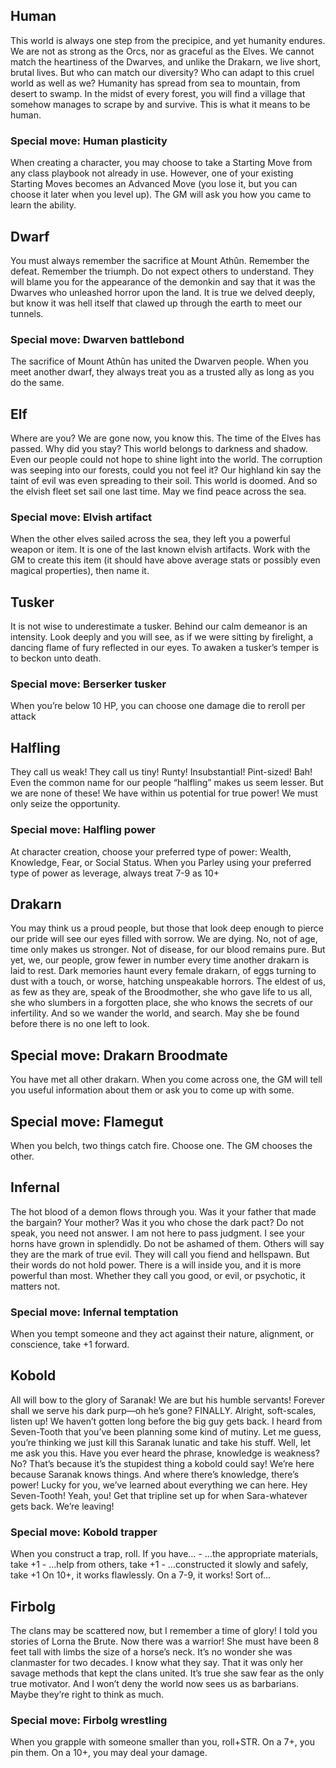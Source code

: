 <h2 id="human">Human</h2>
<p>This world is always one step from the precipice, and yet humanity endures. We are not as strong as the Orcs, nor as graceful as the Elves. We cannot match the heartiness of the Dwarves, and unlike the Drakarn, we live short, brutal lives. But who can match our diversity? Who can adapt to this cruel world as well as we? Humanity has spread from sea to mountain, from desert to swamp. In the midst of every forest, you will find a village that somehow manages to scrape by and survive. This is what it means to be human.</p>
<h3 id="special-move-human-plasticity">Special move: Human plasticity</h3>
<p>When creating a character, you may choose to take a Starting Move from any class playbook not already in use. However, one of your existing Starting Moves becomes an Advanced Move (you lose it, but you can choose it later when you level up). The GM will ask you how you came to learn the ability.</p>
<h2 id="dwarf">Dwarf</h2>
<p>You must always remember the sacrifice at Mount Athûn. Remember the defeat. Remember the triumph. Do not expect others to understand. They will blame you for the appearance of the demonkin and say that it was the Dwarves who unleashed horror upon the land. It is true we delved deeply, but know it was hell itself that clawed up through the earth to meet our tunnels.</p>
<h3 id="special-move-dwarven-battlebond">Special move: Dwarven battlebond</h3>
<p>The sacrifice of Mount Athûn has united the Dwarven people. When you meet another dwarf, they always treat you as a trusted ally as long as you do the same.</p>
<h2 id="elf">Elf</h2>
<p>Where are you? We are gone now, you know this. The time of the Elves has passed. Why did you stay? This world belongs to darkness and shadow. Even our people could not hope to shine light into the world. The corruption was seeping into our forests, could you not feel it? Our highland kin say the taint of evil was even spreading to their soil. This world is doomed. And so the elvish fleet set sail one last time. May we find peace across the sea.</p>
<h3 id="special-move-elvish-artifact">Special move: Elvish artifact</h3>
<p>When the other elves sailed across the sea, they left you a powerful weapon or item. It is one of the last known elvish artifacts. Work with the GM to create this item (it should have above average stats or possibly even magical properties), then name it.</p>
<h2 id="tusker">Tusker</h2>
<p>It is not wise to underestimate a tusker. Behind our calm demeanor is an intensity. Look deeply and you will see, as if we were sitting by firelight, a dancing flame of fury reflected in our eyes. To awaken a tusker’s temper is to beckon unto death.</p>
<h3 id="special-move-berserker-tusker">Special move: Berserker tusker</h3>
<p>When you’re below 10 HP, you can choose one damage die to reroll per attack</p>
<h2 id="halfling">Halfling</h2>
<p>They call us weak! They call us tiny! Runty! Insubstantial! Pint-sized! Bah! Even the common name for our people “halfling” makes us seem lesser. But we are none of these! We have within us potential for true power! We must only seize the opportunity.</p>
<h3 id="special-move-halfling-power">Special move: Halfling power</h3>
<p>At character creation, choose your preferred type of power: Wealth, Knowledge, Fear, or Social Status. When you Parley using your preferred type of power as leverage, always treat 7-9 as 10+</p>
<h2 id="drakarn">Drakarn</h2>
<p>You may think us a proud people, but those that look deep enough to pierce our pride will see our eyes filled with sorrow. We are dying. No, not of age, time only makes us stronger. Not of disease, for our blood remains pure. But yet, we, our people, grow fewer in number every time another drakarn is laid to rest. Dark memories haunt every female drakarn, of eggs turning to dust with a touch, or worse, hatching unspeakable horrors. The eldest of us, as few as they are, speak of the Broodmother, she who gave life to us all, she who slumbers in a forgotten place, she who knows the secrets of our infertility. And so we wander the world, and search. May she be found before there is no one left to look.</p>
<h2 id="special-move-drakarn-broodmate">Special move: Drakarn Broodmate</h2>
<p>You have met all other drakarn. When you come across one, the GM will tell you useful information about them or ask you to come up with some.</p>
<h2 id="special-move-flamegut">Special move: Flamegut</h2>
<p>When you belch, two things catch fire. Choose one. The GM chooses the other.</p>
<h2 id="infernal">Infernal</h2>
<p>The hot blood of a demon flows through you. Was it your father that made the bargain? Your mother? Was it you who chose the dark pact? Do not speak, you need not answer. I am not here to pass judgment. I see your horns have grown in splendidly. Do not be ashamed of them. Others will say they are the mark of true evil. They will call you fiend and hellspawn. But their words do not hold power. There is a will inside you, and it is more powerful than most. Whether they call you good, or evil, or psychotic, it matters not.</p>
<h3 id="special-move-infernal-temptation">Special move: Infernal temptation</h3>
<p>When you tempt someone and they act against their nature, alignment, or conscience, take +1 forward.</p>
<h2 id="kobold">Kobold</h2>
<p>All will bow to the glory of Saranak! We are but his humble servants! Forever shall we serve his dark purp—oh he’s gone? FINALLY. Alright, soft-scales, listen up! We haven’t gotten long before the big guy gets back. I heard from Seven-Tooth that you’ve been planning some kind of mutiny. Let me guess, you’re thinking we just kill this Saranak lunatic and take his stuff. Well, let me ask you this. Have you ever heard the phrase, knowledge is weakness? No? That’s because it’s the stupidest thing a kobold could say! We’re here because Saranak knows things. And where there’s knowledge, there’s power! Lucky for you, we’ve learned about everything we can here. Hey Seven-Tooth! Yeah, you! Get that tripline set up for when Sara-whatever gets back. We’re leaving!</p>
<h3 id="special-move-kobold-trapper">Special move: Kobold trapper</h3>
<p>When you construct a trap, roll. If you have… - …the appropriate materials, take +1 - …help from others, take +1 - …constructed it slowly and safely, take +1 On 10+, it works flawlessly. On a 7-9, it works! Sort of…</p>
<h2 id="firbolg">Firbolg</h2>
<p>The clans may be scattered now, but I remember a time of glory! I told you stories of Lorna the Brute. Now there was a warrior! She must have been 8 feet tall with limbs the size of a horse’s neck. It’s no wonder she was clanmaster for two decades. I know what they say. That it was only her savage methods that kept the clans united. It’s true she saw fear as the only true motivator. And I won’t deny the world now sees us as barbarians. Maybe they’re right to think as much.</p>
<h3 id="special-move-firbolg-wrestling">Special move: Firbolg wrestling</h3>
<p>When you grapple with someone smaller than you, roll+STR. On a 7+, you pin them. On a 10+, you may deal your damage.</p>
